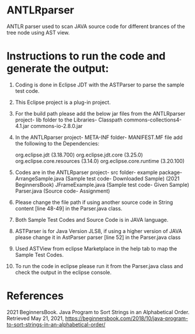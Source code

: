# ANTLRparser
ANTLR parser used to scan JAVA source code for different brances of the tree node using AST view.

# Instructions to run the code and generate the output:

1. Coding is done in Eclipse JDT with the ASTParser to parse the sample test code.

2. This Eclipse project is a plug-in project.

3. For the build path please add the below jar files from the ANTLRparser project- lib folder to the Libraries- Classpath
    commons-collections4-4.1.jar
    commons-io-2.8.0.jar 

4. In the ANTLRparser project- META-INF folder- MANIFEST.MF file add the following to the Dependencies:

    org.eclipse.jdt (3.18.700)
    org.eclipse.jdt.core (3.25.0)
    org.eclipse.core.resources (3.14.0)
    org.eclipse.core.runtime (3.20.100)

5. Codes are in the ANTLRparser project- src folder- example package-
ArrangeSample.java (Sample test code- Downloaded Sample) (2021 BeginnersBook)
JFrameExample.java (Sample test code- Given Sample)
Parser.java (Source code- Assignment)

6. Please change the file path if using another source code in String content [line 48-49] in the Parser.java class.

7. Both Sample Test Codes and Source Code is in JAVA language.

8. ASTParser is for Java Version JLS8, if using a higher version of JAVA please change it in AstParser parser [line 52] in the Parser.java class

9. Used ASTView from eclipse Marketplace in the help tab to map the Sample Test Codes.

10. To run the code in eclipse please run it from the Parser.java class and check the output in the eclipse console.

# References

2021 BeginnersBook. Java Program to Sort Strings in an Alphabetical Order.
Retrieved May 21, 2021, https://beginnersbook.com/2018/10/java-program-to-sort-strings-in-an-alphabetical-order/
